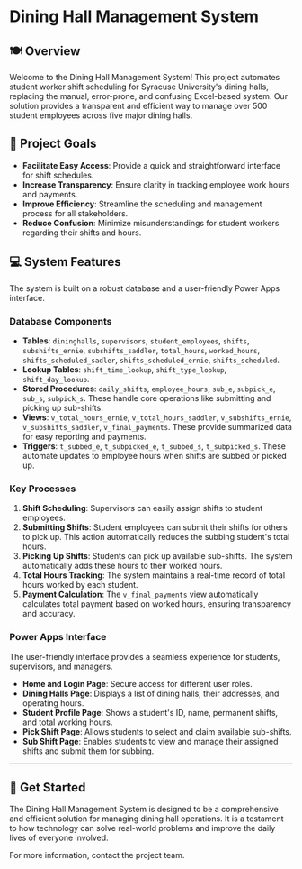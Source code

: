 # Dining Hall Management System

## 🍽️ Overview

Welcome to the Dining Hall Management System! This project automates student worker shift scheduling for Syracuse University's dining halls, replacing the manual, error-prone, and confusing Excel-based system. Our solution provides a transparent and efficient way to manage over 500 student employees across five major dining halls.

## 🎯 Project Goals

* **Facilitate Easy Access**: Provide a quick and straightforward interface for shift schedules.
* **Increase Transparency**: Ensure clarity in tracking employee work hours and payments.
* **Improve Efficiency**: Streamline the scheduling and management process for all stakeholders.
* **Reduce Confusion**: Minimize misunderstandings for student workers regarding their shifts and hours.

## 💻 System Features

The system is built on a robust database and a user-friendly Power Apps interface.

### **Database Components**

* **Tables**: `dininghalls`, `supervisors`, `student_employees`, `shifts`, `subshifts_ernie`, `subshifts_saddler`, `total_hours`, `worked_hours`, `shifts_scheduled_sadler`, `shifts_scheduled_ernie`, `shifts_scheduled`.
* **Lookup Tables**: `shift_time_lookup`, `shift_type_lookup`, `shift_day_lookup`.
* **Stored Procedures**: `daily_shifts`, `employee_hours`, `sub_e`, `subpick_e`, `sub_s`, `subpick_s`. These handle core operations like submitting and picking up sub-shifts.
* **Views**: `v_total_hours_ernie`, `v_total_hours_saddler`, `v_subshifts_ernie`, `v_subshifts_saddler`, `v_final_payments`. These provide summarized data for easy reporting and payments.
* **Triggers**: `t_subbed_e`, `t_subpicked_e`, `t_subbed_s`, `t_subpicked_s`. These automate updates to employee hours when shifts are subbed or picked up.

### **Key Processes**

1.  **Shift Scheduling**: Supervisors can easily assign shifts to student employees.
2.  **Submitting Shifts**: Student employees can submit their shifts for others to pick up. This action automatically reduces the subbing student's total hours.
3.  **Picking Up Shifts**: Students can pick up available sub-shifts. The system automatically adds these hours to their worked hours.
4.  **Total Hours Tracking**: The system maintains a real-time record of total hours worked by each student.
5.  **Payment Calculation**: The `v_final_payments` view automatically calculates total payment based on worked hours, ensuring transparency and accuracy.

### **Power Apps Interface**

The user-friendly interface provides a seamless experience for students, supervisors, and managers.

* **Home and Login Page**: Secure access for different user roles.
* **Dining Halls Page**: Displays a list of dining halls, their addresses, and operating hours.
* **Student Profile Page**: Shows a student's ID, name, permanent shifts, and total working hours.
* **Pick Shift Page**: Allows students to select and claim available sub-shifts.
* **Sub Shift Page**: Enables students to view and manage their assigned shifts and submit them for subbing.

---

## 🚀 Get Started

The Dining Hall Management System is designed to be a comprehensive and efficient solution for managing dining hall operations. It is a testament to how technology can solve real-world problems and improve the daily lives of everyone involved.

For more information, contact the project team.

